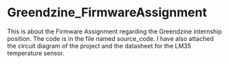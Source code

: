 # Greendzine_FirmwareAssignment

This is about the Firmware Assignment regarding the Greendzine internship position. The code is in the file named source_code. I have also attached the circuit diagram of the project and the datasheet for the LM35 temperature sensor.

